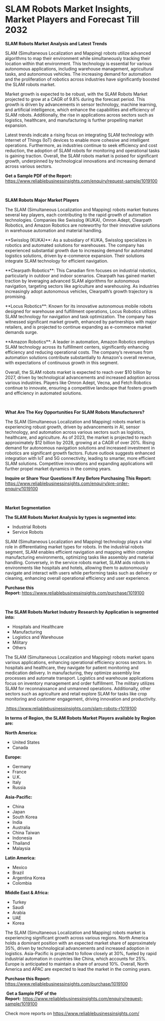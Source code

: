 <p><h1>SLAM Robots Market Insights, Market Players and Forecast Till 2032</h1></p><p><strong>SLAM Robots Market Analysis and Latest Trends</strong></p>
<p><p>SLAM (Simultaneous Localization and Mapping) robots utilize advanced algorithms to map their environment while simultaneously tracking their location within that environment. This technology is essential for various autonomous applications, including warehouse management, agricultural tasks, and autonomous vehicles. The increasing demand for automation and the proliferation of robotics across industries have significantly boosted the SLAM robots market.</p><p>Market growth is expected to be robust, with the SLAM Robots Market projected to grow at a CAGR of 9.8% during the forecast period. This growth is driven by advancements in sensor technology, machine learning, and artificial intelligence, which enhance the capabilities and efficiency of SLAM robots. Additionally, the rise in applications across sectors such as logistics, healthcare, and manufacturing is further propelling market expansion.</p><p>Latest trends indicate a rising focus on integrating SLAM technology with Internet of Things (IoT) devices to enable more cohesive and intelligent operations. Furthermore, as industries continue to seek efficiency and cost reduction, the adoption of SLAM robots for monitoring and operational tasks is gaining traction. Overall, the SLAM robots market is poised for significant growth, underpinned by technological innovations and increasing demand across various sectors.</p></p>
<p><strong>Get a Sample PDF of the Report:&nbsp;</strong> <a href="https://www.reliablebusinessinsights.com/enquiry/request-sample/1019100?utm_campaign=3050&utm_medium=2&utm_source=Github&utm_content=ia&utm_term=10042025&utm_id=slam-robots">https://www.reliablebusinessinsights.com/enquiry/request-sample/1019100</a></p>
<p>&nbsp;</p>
<p><strong>SLAM Robots Major Market Players</strong></p>
<p><p>The SLAM (Simultaneous Localization and Mapping) robots market features several key players, each contributing to the rapid growth of automation technologies. Companies like Swisslog (KUKA), Omron Adept, Clearpath Robotics, and Amazon Robotics are noteworthy for their innovative solutions in warehouse automation and material handling.</p><p>**Swisslog (KUKA)**: As a subsidiary of KUKA, Swisslog specializes in robotics and automated solutions for warehouses. The company has experienced substantial growth due to increasing demand for automated logistics solutions, driven by e-commerce expansion. Their solutions integrate SLAM technology for efficient navigation.</p><p>**Clearpath Robotics**: This Canadian firm focuses on industrial robotics, particularly in outdoor and indoor scenarios. Clearpath has gained market traction by leveraging advanced SLAM algorithms for autonomous navigation, targeting sectors like agriculture and warehousing. As industries increasingly adopt autonomous vehicles, Clearpath’s growth trajectory is promising.</p><p>**Locus Robotics**: Known for its innovative autonomous mobile robots designed for warehouse and fulfillment operations, Locus Robotics utilizes SLAM technology for navigation and task optimization. The company has witnessed significant market growth, enhanced by partnerships with major retailers, and is projected to continue expanding as e-commerce market demands surge.</p><p>**Amazon Robotics**: A leader in automation, Amazon Robotics employs SLAM technology across its fulfillment centers, significantly enhancing efficiency and reducing operational costs. The company’s revenues from automation solutions contribute substantially to Amazon's overall revenue, with expectations of continuous growth in this segment.</p><p>Overall, the SLAM robots market is expected to reach over $10 billion by 2027, driven by technological advancements and increased adoption across various industries. Players like Omron Adept, Vecna, and Fetch Robotics continue to innovate, ensuring a competitive landscape that fosters growth and efficiency in automated solutions.</p></p>
<p>&nbsp;</p>
<p><strong>What Are The Key Opportunities For SLAM Robots Manufacturers?</strong></p>
<p><p>The SLAM (Simultaneous Localization and Mapping) robots market is experiencing robust growth, driven by advancements in AI, sensor technology, and automation across various sectors such as logistics, healthcare, and agriculture. As of 2023, the market is projected to reach approximately $12 billion by 2028, growing at a CAGR of over 20%. Rising demand for autonomous navigation solutions and increased investment in robotics are significant growth factors. Future outlook suggests enhanced integration with IoT and 5G connectivity, leading to smarter, more efficient SLAM solutions. Competitive innovations and expanding applications will further propel market dynamics in the coming years.</p></p>
<p><strong>Inquire or Share Your Questions If Any Before Purchasing This Report:</strong> <a href="https://www.reliablebusinessinsights.com/enquiry/pre-order-enquiry/1019100?utm_campaign=3050&utm_medium=2&utm_source=Github&utm_content=ia&utm_term=10042025&utm_id=slam-robots">https://www.reliablebusinessinsights.com/enquiry/pre-order-enquiry/1019100</a></p>
<p>&nbsp;</p>
<p><strong>Market Segmentation</strong></p>
<p><strong>The SLAM Robots Market Analysis by types is segmented into:</strong></p>
<p><ul><li>Industrial Robots</li><li>Service Robots</li></ul></p>
<p><p>SLAM (Simultaneous Localization and Mapping) technology plays a vital role in differentiating market types for robots. In the industrial robots segment, SLAM enables efficient navigation and mapping within complex manufacturing environments, optimizing tasks like assembly and material handling. Conversely, in the service robots market, SLAM aids robots in environments like hospitals and hotels, allowing them to autonomously navigate and interact with users while performing tasks such as delivery or cleaning, enhancing overall operational efficiency and user experience.</p></p>
<p><strong>Purchase this Report:&nbsp;</strong><a href="https://www.reliablebusinessinsights.com/purchase/1019100?utm_campaign=3050&utm_medium=2&utm_source=Github&utm_content=ia&utm_term=10042025&utm_id=slam-robots">https://www.reliablebusinessinsights.com/purchase/1019100</a></p>
<p>&nbsp;</p>
<p><strong>The SLAM Robots Market Industry Research by Application is segmented into:</strong></p>
<p><ul><li>Hospitals and Healthcare</li><li>Manufacturing</li><li>Logistics and Warehouse</li><li>Military</li><li>Others</li></ul></p>
<p><p>The SLAM (Simultaneous Localization and Mapping) robots market spans various applications, enhancing operational efficiency across sectors. In hospitals and healthcare, they navigate for patient monitoring and medication delivery. In manufacturing, they optimize assembly line processes and automate transport. Logistics and warehouse applications focus on inventory management and order fulfillment. The military utilizes SLAM for reconnaissance and unmanned operations. Additionally, other sectors such as agriculture and retail explore SLAM for tasks like crop monitoring and customer engagement, driving innovation and productivity.</p></p>
<p><a href="https://www.reliablebusinessinsights.com/slam-robots-r1019100?utm_campaign=3050&utm_medium=2&utm_source=Github&utm_content=ia&utm_term=10042025&utm_id=slam-robots">&nbsp;https://www.reliablebusinessinsights.com/slam-robots-r1019100</a></p>
<p><strong>In terms of Region, the SLAM Robots Market Players available by Region are:</strong></p>
<p>
    <p> <strong> North America: </strong>
        <ul>
            <li>United States</li>
            <li>Canada</li>
        </ul>
        </p> 
    <p> <strong> Europe: </strong>
        <ul>
            <li>Germany</li>
            <li>France</li>
            <li>U.K.</li>
            <li>Italy</li>
            <li>Russia</li>
        </ul>
        </p> 
    <p> <strong> Asia-Pacific: </strong>
        <ul>
            <li>China</li>
            <li>Japan</li>
            <li>South Korea</li>
            <li>India</li>
            <li>Australia</li>
            <li>China Taiwan</li>
            <li>Indonesia</li>
            <li>Thailand</li>
            <li>Malaysia</li>
        </ul>
        </p> 
    <p> <strong> Latin America: </strong>
        <ul>
            <li>Mexico</li>
            <li>Brazil</li>
            <li>Argentina Korea</li>
            <li>Colombia</li>
        </ul>
        </p> 
    <p> <strong> Middle East & Africa: </strong>
        <ul>
            <li>Turkey</li>
            <li>Saudi</li>
            <li>Arabia</li>
            <li>UAE</li>
            <li>Korea</li>
        </ul>
    </p>
    </p>
<p><p>The SLAM (Simultaneous Localization and Mapping) robots market is experiencing significant growth across various regions. North America holds a dominant position with an expected market share of approximately 35%, driven by technological advancements and increased adoption in logistics. Asia-Pacific is projected to follow closely at 30%, fueled by rapid industrial automation in countries like China, which accounts for 25%. Europe is anticipated to maintain a share of around 10%. Overall, North America and APAC are expected to lead the market in the coming years.</p></p>
<p><strong>Purchase this Report: </strong><a href="https://www.reliablebusinessinsights.com/purchase/1019100?utm_campaign=3050&utm_medium=2&utm_source=Github&utm_content=ia&utm_term=10042025&utm_id=slam-robots">https://www.reliablebusinessinsights.com/purchase/1019100</a></p>
<p>&nbsp;<strong>Get a Sample PDF of the Report:&nbsp;&nbsp;</strong><a href="https://www.reliablebusinessinsights.com/enquiry/request-sample/1019100?utm_campaign=3050&utm_medium=2&utm_source=Github&utm_content=ia&utm_term=10042025&utm_id=slam-robots">https://www.reliablebusinessinsights.com/enquiry/request-sample/1019100</a></p>
<p><strong></strong></p>
<p>Check more reports on <a href="https://www.reliablebusinessinsights.com/?utm_campaign=3050&utm_medium=2&utm_source=Github&utm_content=ia&utm_term=10042025&utm_id=slam-robots">https://www.reliablebusinessinsights.com/</a></p>